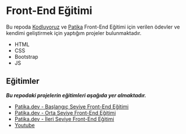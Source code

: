 # Front-End Eğitimi

Bu repoda [Kodluyoruz](https://kodluyoruz.org/) ve [Patika](https://www.patika.dev/tr) Front-End Eğitimi için verilen ödevler ve kendimi geliştirmek için yaptığım projeler bulunmaktadır.

- HTML
- CSS
- Bootstrap
- JS

## Eğitimler
***Bu repodaki projelerin eğitimleri aşağıda yer almaktadır.***
- [Patika.dev - Başlangıç Seviye Front-End Eğitimi](https://academy.patika.dev/tr/paths/baslangic-seviye-frontend-web-development-patikasi)
- [Patika.dev - Orta Seviye Front-End Eğitimi](https://academy.patika.dev/tr/paths/orta-seviye-frontend-web-development-patikasi)
- [Patika.dev - İleri Seviye Front-End Eğitimi](https://academy.patika.dev/tr/paths/ileri-seviye-frontend-web-development-patikasi-)
- [Youtube](https://www.youtube.com/watch?v=y745R3Lv9WI&t=23371s&ab_channel=Yaz%C4%B1l%C4%B1mBilimi)

